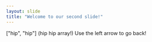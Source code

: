 ```yaml
---
layout: slide
title: "Welcome to our second slide!"
---
```

["hip", "hip"] (hip hip array!)
Use the left arrow to go back!
